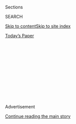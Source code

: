 <div id="app">

<div>

<div>

<div>

<div class="NYTAppHideMasthead css-1q2w90k e1suatyy0">

<div class="section css-ui9rw0 e1suatyy2">

<div class="css-eph4ug er09x8g0">

<div class="css-6n7j50">

</div>

<span class="css-1dv1kvn">Sections</span>

<div class="css-10488qs">

<span class="css-1dv1kvn">SEARCH</span>

</div>

[Skip to content](#site-content)[Skip to site index](#site-index)

</div>

<div class="css-10698na e1huz5gh0">

</div>

</div>

<div id="masthead-bar-one" class="section hasLinks css-15hmgas e1csuq9d3">

<div class="css-uqyvli e1csuq9d0">

</div>

<div class="css-1uqjmks e1csuq9d1">

</div>

<div class="css-9e9ivx">

[](https://myaccount.nytimes.com/auth/login?response_type=cookie&client_id=vi)

</div>

<div class="css-1bvtpon e1csuq9d2">

[Today’s Paper](https://www.nytimes.com/section/todayspaper)

</div>

</div>

</div>

</div>

<div data-aria-hidden="false">

<div id="site-content" role="main">

<div>

<div class="css-1aor85t" style="opacity:0.000000001;z-index:-1;visibility:hidden">

<div class="css-1hqnpie">

<div class="css-epjblv">

<span class="css-100wwgy">Kelly Wearstler’s Home Is Filled With
Hollywood Secrets</span>

</div>

<div class="css-k008qs">

<div class="css-o5pzib">

<span class="css-18z7m18"></span>

<div>

</div>

</div>

<span class="css-1n6z4y"></span>

<div class="css-1705lsu">

<div class="css-4xjgmj">

<div class="css-4skfbu" role="toolbar" data-aria-label="Social Media Share buttons, Save button, and Comments Panel with current comment count" data-testid="share-tools">

  - 
  - 
  - 
  - 
    
    <div class="css-6n7j50">
    
    </div>

  - 

</div>

</div>

</div>

</div>

</div>

</div>

<div id="NYT_TOP_BANNER_REGION" class="css-13pd83m">

</div>

<div id="top-wrapper" class="css-1sy8kpn">

<div id="top-slug" class="css-l9onyx">

Advertisement

</div>

[Continue reading the main story](#after-top)

<div class="ad top-wrapper" style="text-align:center;height:100%;display:block;min-height:250px">

<div id="top" class="place-ad" data-position="top" data-size-key="top">

</div>

</div>

<div id="after-top">

</div>

</div>

<div>

<div id="sponsor-wrapper" class="css-1hyfx7x">

<div id="sponsor-slug" class="css-19vbshk">

Supported by

</div>

[Continue reading the main story](#after-sponsor)

<div id="sponsor" class="ad sponsor-wrapper" style="text-align:center;height:100%;display:block">

</div>

<div id="after-sponsor">

</div>

</div>

<div class="css-186x18t">

</div>

<div class="css-1vkm6nb ehdk2mb0">

# Kelly Wearstler’s Home Is Filled With Hollywood Secrets

</div>

The designer’s house in Los Angeles abounds with treasures from the
city’s cinematic past — and her own equally dramatic creations.

![<span class="css-1l9o2ey e13ogyst0">The designer invites T into her
12,000-square-foot historic Beverly Hills
home.</span><span class="css-cch8ym"><span class="css-1dv1kvn">Credit</span><span class="css-1nlbvxy e1z0qqy90" itemprop="copyrightHolder"><span class="css-1ly73wi e1tej78p0">Credit...</span><span>Scott
J.
Ross</span></span></span>](https://static01.nyt.com/images/2020/03/30/t-magazine/design/30-tmag-wearstler-slide-AQMD/30-tmag-wearstler-slide-AQMD-videoSixteenByNine3000.jpg)

<div class="css-18e8msd">

<div class="css-vp77d3 epjyd6m0">

<div class="css-hus3qt ey68jwv0" data-aria-hidden="true">

[![Max
Berlinger](https://static01.nyt.com/images/2018/11/05/multimedia/author-max-berlinger/author-max-berlinger-thumbLarge.png
"Max Berlinger")](https://www.nytimes.com/by/max-berlinger)

</div>

<div class="css-1baulvz">

By [<span class="css-1baulvz last-byline" itemprop="name">Max
Berlinger</span>](https://www.nytimes.com/by/max-berlinger)

</div>

</div>

  - March 31, 2020

  - 
    
    <div class="css-4xjgmj">
    
    <div class="css-d8bdto" role="toolbar" data-aria-label="Social Media Share buttons, Save button, and Comments Panel with current comment count" data-testid="share-tools">
    
      - 
      - 
      - 
      - 
        
        <div class="css-6n7j50">
        
        </div>
    
      - 
    
    </div>
    
    </div>

</div>

</div>

<div class="section meteredContent css-1r7ky0e" name="articleBody" itemprop="articleBody">

<div class="css-1fanzo5 StoryBodyCompanionColumn">

<div class="css-53u6y8">

The interior designer [Kelly
Wearstler](https://www.kellywearstler.com/)’s 12,000-square-foot home
in Beverly Hills, Calif., a striking white 1920s Spanish hacienda-style
mansion surrounded by three acres of immaculately landscaped gardens,
isn’t just a place for her to unwind at the end of the day. “I call it
my laboratory,” she says one mild morning in February. “I’m always
bringing in new pieces of art or chairs or accessories.”

A laboratory it may be, but its mix of Hollywood Regency architecture
and eclectic furniture is anything but sterile. Like Wearstler’s
commercial projects — which include the new [Proper
Hotel](https://www.properhotel.com/) in Santa Monica (she’s also
responsible for the earthy elegance of the brand’s San Francisco;
Austin, Texas; and soon-to-open Downtown Los Angeles outposts) — or the
houses she decorates for celebrities such as Gwen Stefani and Cameron
Diaz, her home exudes a playful sensuality and a certain irreverence. To
look at the décor of her own living quarters — in the living room, for
example, a striped couch is juxtaposed with a pair of armchairs printed
with graphic Memphis Group-style squiggles — is to get an immediate
sense of the designer’s sly sense of humor and flair for drama.

Wearstler, 52, arrived on the design scene with an explosion of color
and glamour in 2002, when she decorated the Viceroy Hotel in Santa
Monica in a version of classic Hollywood Regency style filtered through
her own theatrical lens (she offset stark black-and-white moldings with
yellow and green furniture and vibrantly patterned rugs). Her current
home of 15 years, which she shares with her husband, Brad Korzen, a
real-estate developer, their two teenage sons, Oliver and Elliot, and
their two mixed-breed rescue dogs, Javier and Willie, once typified that
bold aesthetic, but no longer. “It was much richer, every room had a
different voice,” she says of the interiors she originally designed for
the seven-bedroom house. Four years ago, she decided to change things
up. To allow the home’s original architectural details to become its
focal point, she painted the walls a refreshing white ([Farrow &
Ball](https://www.farrow-ball.com/en-us)’s All White No. 2005) **** and
pared back the more lavish gestures **** — such as a wallpaper patterned
with red graffiti scribbles and an assortment of oversize Grecian-style
busts — though one would hardly call the result restrained.

</div>

</div>

<div>

</div>

<div class="css-79elbk" data-testid="photoviewer-wrapper">

<div class="css-z3e15g" data-testid="photoviewer-wrapper-hidden">

</div>

<div class="css-1a48zt4 ehw59r15" data-testid="photoviewer-children">

![<span class="css-1l9o2ey e13ogyst0" data-aria-hidden="true">Kelly
Wearstler in her living room, with a ’70s-era mirror she found at a flea
market and a vase by the New York-based designer Katie
Stout.</span><span class="css-1nlbvxy e1z0qqy90" itemprop="copyrightHolder"><span class="css-1ly73wi e1tej78p0">Credit...</span><span>Scott
J.
Ross</span></span>](https://static01.nyt.com/images/2020/04/05/t-magazine/design/30-tmag-wearstler-slide-3JS5/30-tmag-wearstler-slide-3JS5-articleLarge.jpg?quality=75&auto=webp&disable=upscale)

</div>

</div>

<div class="css-1fanzo5 StoryBodyCompanionColumn">

<div class="css-53u6y8">

The home’s current aesthetic is informed, in part, by its own **** rich
Hollywood history. The original owner of the house was Hobart Bosworth,
a silent-film star, and later the 1940s screen idols William Powell and
Carole Lombard lived here at the height of their careers. The property
was then acquired by [Albert “Cubby”
Broccoli](https://www.nytimes.com/1996/06/29/arts/albert-broccoli-film-producer-dies-at-87.html),
the producer of the James Bond film franchise, who died in 1996, and
Wearstler bought the home from his family’s estate. Perhaps no room nods
to the building’s past more than the grand foyer, which is tiled in Art
Deco-style marble and looks onto the large central courtyard, filled
with sculptural cypress trees, around which the house is built. The
sitting room, meanwhile, located just off the entrance hallway, faces
the home’s 90-foot-long blue limestone-and-plaster swimming pool and
3,800 square-foot pool house (once a screening room), which together
evoke the romance of a 1960s-era Slim Aarons photograph. Even the
curving central staircase, complete with a curlicued banister, looks
made for an entrance worthy of Norma Desmond.

While the scope of the home feels grand, a closer look reveals a
quirkiness that mirrors Wearstler’s own affable demeanor. Oozing across
a black marble **** table at the foot of the main staircase, for
example, is a melted disco-ball sculpture by the Rotterdam- and New
York-based design collective [Rotganzen](https://www.rotganzen.com/).
And just off the entrance vestibule is a **** mirror with a lumpy frame
created by the French artist and designer [Louis
Durot](http://www.louisdurot.org/fr/), a piece that Wearstler admires
because of its resemblance to chewed-up bubble gum. Her own outré
creations also animate the rooms: an angular, striped black-and-white
marble [Lineage
chair](https://www.kellywearstler.com/seating/lineage-chair/FCD15001.html?cgid=seating&start=56#start=57)
sits in the foyer, and offsetting the dark wood **** herringbone floor
of the dining room is her oval [Fractured Racetrack
table](https://www.kellywearstler.com/tables/fractured-racetrack-table/FTA17007.html?start=10&cgid=tables#start=11),
**** made from antique brass and hand-shattered glass, topped with
knobbly white and orange vases by the Italian designer **** [Gaetano
Pesce](http://www.gaetanopesce.com/).

The house abounds with historical details Wearstler has kept in place,
including her “pantry” — a second, smaller kitchen tucked inside a
first-floor lounge at the back of the house with a striking green onyx
floor — and what she refers to as the “party bedroom,” a stark white
guest suite with a walk-in closet that contains an unusual original
feature: a pull-down bar for serving cocktails. She’s wallpapered the
small **** space with family pictures and christened it the “love
closet.”

While the cupboard-cum-bar came with the house — during Hollywood’s
golden age, Wearstler says, entertaining often took place in the
bedrooms — she also uses her home as a testing ground for the antiques
she has collected from auctions, dealers and flea markets around the
world. In downtown Los Angeles, she keeps a 15,000-square-foot warehouse
filled with an ever-rotating roster of treasures **** waiting to be
placed in one of her professional projects — but they often end up in
her own home along the way. “I buy things I love. I know the anomalies,”
she says. “For me, it’s emotional.”

Kelly Wearstler is currently teaching a series of interior design
classes online at
[masterclass.com](https://www.masterclass.com/classes/kelly-wearstler-teaches-interior-design).

</div>

</div>

</div>

<div>

</div>

<div>

</div>

<div>

</div>

<div>

<div id="bottom-wrapper" class="css-1ede5it">

<div id="bottom-slug" class="css-l9onyx">

Advertisement

</div>

[Continue reading the main story](#after-bottom)

<div id="bottom" class="ad bottom-wrapper" style="text-align:center;height:100%;display:block;min-height:90px">

</div>

<div id="after-bottom">

</div>

</div>

</div>

</div>

</div>

## Site Index

<div>

</div>

## Site Information Navigation

  - [© <span>2020</span> <span>The New York Times
    Company</span>](https://help.nytimes.com/hc/en-us/articles/115014792127-Copyright-notice)

<!-- end list -->

  - [NYTCo](https://www.nytco.com/)
  - [Contact
    Us](https://help.nytimes.com/hc/en-us/articles/115015385887-Contact-Us)
  - [Work with us](https://www.nytco.com/careers/)
  - [Advertise](https://nytmediakit.com/)
  - [T Brand Studio](http://www.tbrandstudio.com/)
  - [Your Ad
    Choices](https://www.nytimes.com/privacy/cookie-policy#how-do-i-manage-trackers)
  - [Privacy](https://www.nytimes.com/privacy)
  - [Terms of
    Service](https://help.nytimes.com/hc/en-us/articles/115014893428-Terms-of-service)
  - [Terms of
    Sale](https://help.nytimes.com/hc/en-us/articles/115014893968-Terms-of-sale)
  - [Site Map](https://spiderbites.nytimes.com)
  - [Help](https://help.nytimes.com/hc/en-us)
  - [Subscriptions](https://www.nytimes.com/subscription?campaignId=37WXW)

</div>

</div>

</div>

</div>
